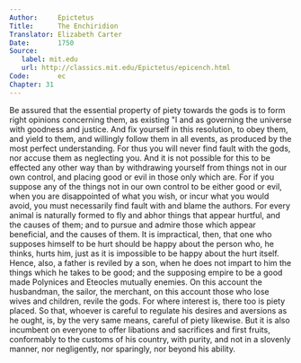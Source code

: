 ```yaml
---
Author:     Epictetus  
Title:      The Enchiridion  
Translator: Elizabeth Carter  
Date:       1750  
Source:
   label: mit.edu
   url: http://classics.mit.edu/Epictetus/epicench.html
Code:       ec  
Chapter: 31
---
```


Be assured that the essential property of piety towards the gods is to form
right opinions concerning them, as existing "I and as governing the universe
with goodness and justice. And fix yourself in this resolution, to obey them,
and yield to them, and willingly follow them in all events, as produced by the
most perfect understanding. For thus you will never find fault with the gods,
nor accuse them as neglecting you. And it is not possible for this to be
effected any other way than by withdrawing yourself from things not in our own
control, and placing good or evil in those only which are. For if you suppose
any of the things not in our own control to be either good or evil, when you
are disappointed of what you wish, or incur what you would avoid, you must
necessarily find fault with and blame the authors. For every animal is
naturally formed to fly and abhor things that appear hurtful, and the causes of
them; and to pursue and admire those which appear beneficial, and the causes of
them. It is impractical, then, that one who supposes himself to be hurt should
be happy about the person who, he thinks, hurts him, just as it is impossible
to be happy about the hurt itself. Hence, also, a father is reviled by a son,
when he does not impart to him the things which he takes to be good; and the
supposing empire to be a good made Polynices and Eteocles mutually enemies. On
this account the husbandman, the sailor, the merchant, on this account those
who lose wives and children, revile the gods. For where interest is, there too
is piety placed. So that, whoever is careful to regulate his desires and
aversions as he ought, is, by the very same means, careful of piety likewise.
But it is also incumbent on everyone to offer libations and sacrifices and
first fruits, conformably to the customs of his country, with purity, and not
in a slovenly manner, nor negligently, nor sparingly, nor beyond his ability.


